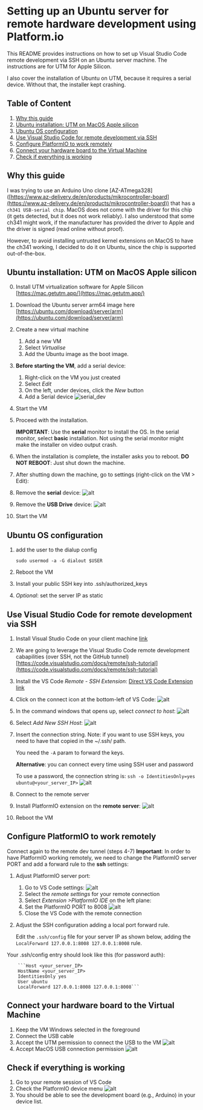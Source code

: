 # Setting up an Ubuntu server for remote hardware development using Platform.io
This README provides instructions on how to set up Visual Studio Code remote development via SSH on an Ubuntu server machine. The instructions are for UTM for Apple Silicon.

I also cover the installation of Ubuntu on UTM, because it requires a serial device. Without that, the installer kept crashing.

## Table of Content

1. [Why this guide](#why-this-guide)
2. [Ubuntu installation: UTM on MacOS Apple silicon](#ubuntu-installation-utm-on-macos-apple-silicon)
3. [Ubuntu OS configuration](#ubuntu-os-configuration)
4. [Use Visual Studio Code for remote development via SSH](#use-visual-studio-code-for-remote-development-via-ssh)
5. [Configure PlatformIO to work remotely](#configure-platformio-to-work-remotely)
6. [Connect your hardware board to the Virtual Machine](#connect-your-hardware-board-to-the-virtual-machine)
7. [Check if everything is working](#check-if-everything-is-working)

## Why this guide

I was trying to use an Arduino Uno clone [AZ-ATmega328] ([https://www.az-delivery.de/en/products/mikrocontroller-board](https://www.az-delivery.de/en/products/mikrocontroller-board)) that has a `ch341 USB-serial chip`. MacOS does not come with the driver for this chip (it gets detected, but it does not work reliably).
I also understood that some ch341 might work, if the manufacturer has provided the driver to Apple and the driver is signed (read online without proof).

However, to avoid installing untrusted kernel extensions on MacOS to have the ch341 working, I decided to do it on Ubuntu, since the chip is supported out-of-the-box.

## Ubuntu installation: UTM on MacOS Apple silicon
0. Install UTM virtualization software for Apple Silicon [https://mac.getutm.app/](https://mac.getutm.app/)
1. Download the Ubuntu server arm64 image here [https://ubuntu.com/download/server/arm](https://ubuntu.com/download/server/arm)
2. Create a new virtual machine
    1. Add a new VM
    2. Select _Virtualise_
    3. Add the Ubuntu image as the boot image.
3. __Before starting the VM__, add a serial device:
    1. Right-click on the VM you just created
    2. Select _Edit_
    3. On the left, under devices, click the _New_ button
    4. Add a Serial device
![serial_dev](resources/serial_device.png)
4. Start the VM
5. Proceed with the installation.

    __IMPORTANT__: Use the __serial__ monitor to install the OS. In the serial monitor, select __basic__ installation. Not using the serial monitor might make the installer on video output crash.
6. When the installation is complete, the installer asks you to reboot. __DO NOT REBOOT__: Just shut down the machine.
7. After shutting down the machine, go to settings (right-click on the VM > Edit):
8. Remove the __serial__ device:
![alt](resources/Remove_serial.png)
9. Remove the __USB Drive__ device:
![alt](resources/Remove_cd_drive.png)
10. Start the VM

## Ubuntu OS configuration
1. add the user to the dialup config

    `sudo usermod -a -G dialout $USER`
2. Reboot the VM
3. Install your public SSH key into .ssh/authorized_keys
4. _Optional_: set the server IP as static

## Use Visual Studio Code for remote development via SSH

1. Install Visual Studio Code on your client machine [link](https://code.visualstudio.com/Download)
2. We are going to leverage the Visual Studio Code remote development cabapilities (over SSH, not the GitHub tunnel)
[https://code.visualstudio.com/docs/remote/ssh-tutorial](https://code.visualstudio.com/docs/remote/ssh-tutorial)

3. Install the VS Code _Remote - SSH Extension_:
[Direct VS Code Extension link](vscode:extension/ms-vscode-remote.remote-ssh)

4. Click on the connect icon at the bottom-left of VS Code:
![alt](resources/vs_code_connect.png)
5. In the command windows that opens up, select _connect to host_:
![alt](resources/connect_to_host.png)
5. Select _Add New SSH Host_:
![alt](resources/new_ssh_host.png)
6. Insert the connection string. Note: if you want to use SSH keys, you need to have that copied in the ~/.ssh/ path. 

    You need the `-A` param to forward the keys.

    __Alternative__: you can connect every time using SSH user and password

    To use a password, the connection string is:
    `ssh -o IdentitiesOnly=yes ubuntu@<your_server_IP>`
![alt](resources/add_new_ssh_host.png)
7. Connect to the remote server
8. Install PlatformIO extension on the __remote server__:
![alt](resources/install_platformio_extension_remote.png)
9. Reboot the VM

## Configure PlatformIO to work remotely

Connect again to the remote dev tunnel (steps 4-7)
__Important__: In order to have PlatformIO working remotely, we need to change the PlatformIO server PORT and add a forward rule to the __ssh__ settings:
1. Adjust PlatformIO server port:
    1. Go to VS Code settings:
    ![alt](resources/vs_code_settings.png)
    2. Select the _remote settings_ for your remote connection
    3. Select _Extension >PlatformIO IDE_ on the left plane:
    4. Set the PlatformIO PORT to 8008
    ![alt](resources/platformio_remote_settings.png)
    5. Close the VS Code with the remote connection
2. Adjust the SSH configuration adding a local port forward rule. 

    Edit the `.ssh/config` file for your server IP as shown below, adding the `LocalForward 127.0.0.1:8008 127.0.0.1:8008` rule.

Your .ssh/config entry should look like this (for password auth):

        ```Host <your_server_IP>
        HostName <your_server_IP>
        IdentitiesOnly yes
        User ubuntu
        LocalForward 127.0.0.1:8008 127.0.0.1:8008```

## Connect your hardware board to the Virtual Machine

1. Keep the VM Windows selected in the foreground
2. Connect the USB cable
3. Accept the UTM permission to connect the USB to the VM
    ![alt](resources/UTM_usb_permission.png)
4. Accept MacOS USB connection permission
    ![alt](resources/mac_os_usb_permission.png)

## Check if everything is working
1. Go to your remote session of VS Code
2. Check the PlatformIO device menu
![alt](resources/remote_platformio_device_detected.png)
3. You should be able to see the development board (e.g., Arduino) in your device list.